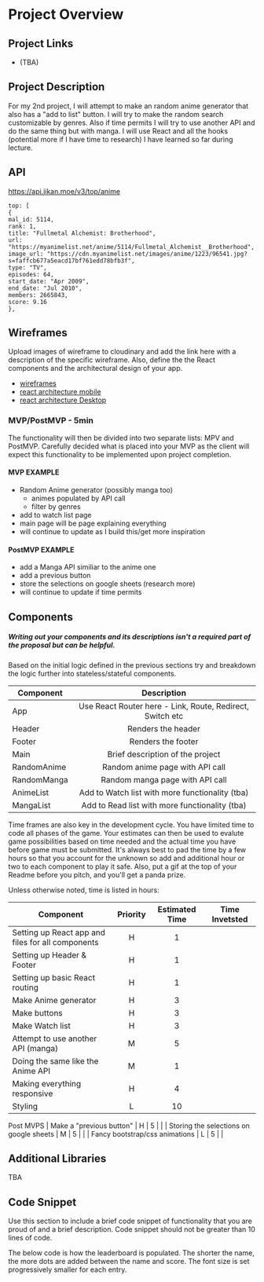 # Project Overview

## Project Links

- (TBA)


## Project Description

For my 2nd project, I will attempt to make an random anime generator that also has a "add to list" button. I will try to make the random search customizable by genres. Also if time permits I will try to use another API and do the same thing but with manga.  I will use React and all the hooks (potential more if I have time to research) I have learned so far during lecture.  

## API

https://api.jikan.moe/v3/top/anime


```
top: [
{
mal_id: 5114,
rank: 1,
title: "Fullmetal Alchemist: Brotherhood",
url: "https://myanimelist.net/anime/5114/Fullmetal_Alchemist__Brotherhood",
image_url: "https://cdn.myanimelist.net/images/anime/1223/96541.jpg?s=faffcb677a5eacd17bf761edd78bfb3f",
type: "TV",
episodes: 64,
start_date: "Apr 2009",
end_date: "Jul 2010",
members: 2665843,
score: 9.16
},
```


## Wireframes

Upload images of wireframe to cloudinary and add the link here with a description of the specific wireframe. Also, define the the React components and the architectural design of your app.

- [wireframes](https://wireframepro.mockflow.com/view/MOiKiXwrUmb)
- [react architecture mobile](https://res.cloudinary.com/db4dpaaue/image/upload/v1635537776/IMG_4452_mgkygr.jpg)
- [react architecture Desktop](https://res.cloudinary.com/db4dpaaue/image/upload/v1635537775/IMG_4453_wbbvb0.jpg)


### MVP/PostMVP - 5min

The functionality will then be divided into two separate lists: MPV and PostMVP.  Carefully decided what is placed into your MVP as the client will expect this functionality to be implemented upon project completion.  

#### MVP EXAMPLE
- Random Anime generator (possibly manga too)
	- animes populated by API call
    - filter by genres
- add to watch list page
- main page will be page explaining everything
- will continue to update as I build this/get more inspiration

#### PostMVP EXAMPLE

- add a Manga API similiar to the anime one
- add a previous button
- store the selections on google sheets (research more)
- will continue to update if time permits

## Components
##### Writing out your components and its descriptions isn't a required part of the proposal but can be helpful.

Based on the initial logic defined in the previous sections try and breakdown the logic further into stateless/stateful components. 

| Component | Description | 
| --- | :---: |  
| App | Use React Router here - Link, Route, Redirect, Switch etc | 
| Header | Renders the header | 
| Footer | Renders the footer |
| Main | Brief description of the project |
| RandomAnime | Random anime page with API call |
| RandomManga | Random manga page with API call |
| AnimeList | Add to Watch list with more functionality (tba) |
| MangaList | Add to Read list with more functionality (tba) |

Time frames are also key in the development cycle.  You have limited time to code all phases of the game.  Your estimates can then be used to evalute game possibilities based on time needed and the actual time you have before game must be submitted. It's always best to pad the time by a few hours so that you account for the unknown so add and additional hour or two to each component to play it safe. Also, put a gif at the top of your Readme before you pitch, and you'll get a panda prize.

Unless otherwise noted, time is listed in hours:

| Component | Priority | Estimated Time | Time Invetsted |
| --- | :---: |  :---: | :---: |
| Setting up React app and files for all components | H | 1 | |  
| Setting up Header & Footer | H | 1 |  |  
| Setting up basic React routing | H | 1 |  |  
| Make Anime generator | H | 3 |  |  
| Make buttons | H | 3 |  |  |
| Make Watch list | H | 3 |  |  
| Attempt to use another API (manga) | M | 5 |  | 
| Doing the same like the Anime API | M | 1 |  |  
| Making everything responsive | H | 4 |  |  
| Styling | L | 10 |  |   
Post MVPS
| Make a "previous button" | H | 5 |  | 
| Storing the selections on google sheets | M | 5 |  | 
| Fancy bootstrap/css animations | L | 5 |  | 



## Additional Libraries
TBA

## Code Snippet

Use this section to include a brief code snippet of functionality that you are proud of and a brief description.  Code snippet should not be greater than 10 lines of code.

The below code is how the leaderboard is populated. The shorter the name, the more dots are added between the name and score. The font size is set progressively smaller for each entry.
